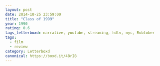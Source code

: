 ```yaml
---
layout: post 
date: 2014-10-25 23:59:00
title: "Class of 1999"
year: 1990
rating: 0.6
tags_letterboxd: narrative, youtube, streaming, hdtv, nyc, Robtober
tags:
  - film
  - review
category: Letterboxd
canonical: https://boxd.it/48rIB
---
```

